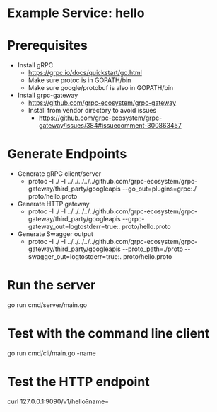 # Example Service: hello

# Prerequisites
- Install gRPC
    - https://grpc.io/docs/quickstart/go.html
    - Make sure protoc is in GOPATH/bin
    - Make sure google/protobuf is also in GOPATH/bin
- Install grpc-gateway
    - https://github.com/grpc-ecosystem/grpc-gateway
    - Install from vendor directory to avoid issues
        - https://github.com/grpc-ecosystem/grpc-gateway/issues/384#issuecomment-300863457

# Generate Endpoints
- Generate gRPC client/server
    - protoc -I ./ -I ../../../../../github.com/grpc-ecosystem/grpc-gateway/third_party/googleapis --go_out=plugins=grpc:./ proto/hello.proto
- Generate HTTP gateway
    - protoc -I ./ -I ../../../../../github.com/grpc-ecosystem/grpc-gateway/third_party/googleapis --grpc-gateway_out=logtostderr=true:. proto/hello.proto
- Generate Swagger output
    - protoc -I ./ -I ../../../../../github.com/grpc-ecosystem/grpc-gateway/third_party/googleapis --proto_path=./proto --swagger_out=logtostderr=true:. proto/hello.proto

# Run the server
go run cmd/server/main.go

# Test with the command line client
go run cmd/cli/main.go -name <yournamehere>

# Test the HTTP endpoint
curl 127.0.0.1:9090/v1/hello?name=<yournamehere>
